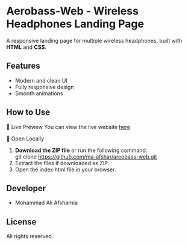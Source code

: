 # Aerobass-Web - Wireless Headphones Landing Page
A responsive landing page for multiple wireless headphones, built with **HTML** and **CSS**.

## Features
- Modern and clean UI
- Fully responsive design
- Smooth animations

## How to Use  
🔹 Live Preview
        You can view the live website [here](https://ma-afshar.github.io/areobass-web/)

🔹 Open Locally

1. **Download the ZIP file** or run the following command:  
        git clone https://github.com/ma-afshar/areobass-web.git
2. Extract the files if downloaded as ZIP.    
3. Open the index.html file in your browser.

## Developer
- Mohammad Ali Afsharnia

## License
All rights reserved.